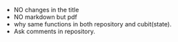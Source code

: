 * NO changes in the title
* NO markdown  but pdf
* why same functions in both repository and cubit(state).
* Ask comments in repository.